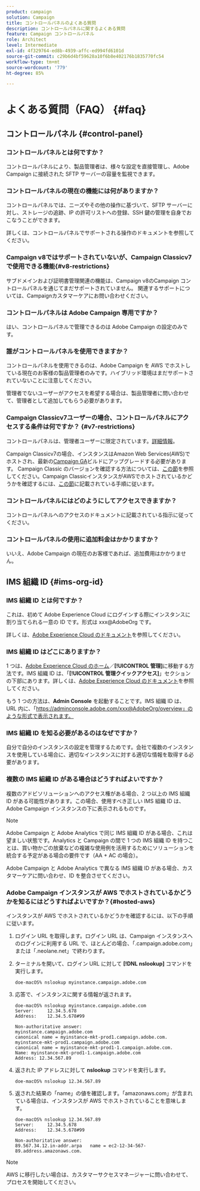 ```yaml
---
product: campaign
solution: Campaign
title: コントロールパネルのよくある質問
description: コントロールパネルに関するよくある質問
feature: Campaign コントロールパネル
role: Architect
level: Intermediate
exl-id: 4f329764-ed8b-4939-affc-ed994fd6101d
source-git-commit: c29b6d4bf59628a10f6b8e402176b1835770fc54
workflow-type: tm+mt
source-wordcount: '779'
ht-degree: 85%

---
```


# よくある質問（FAQ） {#faq}

## コントロールパネル {#control-panel}

### コントロールパネルとは何ですか？

コントロールパネルにより、製品管理者は、様々な設定を直接管理し、Adobe Campaign に接続された SFTP サーバーの容量を監視できます。

### コントロールパネルの現在の機能には何がありますか？

コントロールパネルでは、ニーズやその他の操作に基づいて、SFTP サーバーに対し、ストレージの追跡、IP の許可リストへの登録、SSH 鍵の管理を自身でおこなうことができます。

詳しくは、コントロールパネルでサポートされる操作のドキュメントを参照してください。

### Campaign v8ではサポートされていないが、Campaign Classicv7で使用できる機能{#v8-restrictions}

サブドメインおよび証明書管理関連の機能は、Campaign v8のCampaign コントロールパネルを通じてまだサポートされていません。 関連するサポートについては、Campaignカスタマーケアにお問い合わせください。

### コントロールパネルは Adobe Campaign 専用ですか？

はい、コントロールパネルで管理できるのは Adobe Campaign の設定のみです。

### 誰がコントロールパネルを使用できますか？

コントロールパネルを使用できるのは、Adobe Campaign を AWS でホストしている現在のお客様の製品管理者のみです。ハイブリッド環境はまだサポートされていないことに注意してください。

管理者でないユーザーがアクセスを希望する場合は、製品管理者に問い合わせて、管理者として追加してもらう必要があります。

### Campaign Classicv7ユーザーの場合、コントロールパネルにアクセスする条件は何ですか？ {#v7-restrictions}

コントロールパネルは、管理者ユーザーに限定されています。[詳細情報](https://experienceleague.adobe.com/docs/control-panel/using/discover-control-panel/managing-permissions.html?lang=ja#discover-control-panel)。

Campaign Classicv7の場合、インスタンスはAmazon Web Services(AWS)でホストされ、最新の[Campaign GA](https://experienceleague.adobe.com/docs/campaign-classic/using/release-notes/rn-overview.html?lang=ja#rn-statuses)ビルドにアップグレードする必要があります。 Campaign Classic のバージョンを確認する方法については、[この節](https://experienceleague.adobe.com/docs/campaign-classic/using/getting-started/starting-with-adobe-campaign/launching-adobe-campaign.html?lang=ja#getting-your-campaign-version)を参照してください。Campaign ClassicインスタンスがAWSでホストされているかどうかを確認するには、[この節](#hosted-aws)に記載されている手順に従います。

### コントロールパネルにはどのようにしてアクセスできますか？

コントロールパネルへのアクセスのドキュメントに記載されている指示に従ってください。

### コントロールパネルの使用に追加料金はかかりますか？

いいえ、Adobe Campaign の現在のお客様であれば、追加費用はかかりません。

## IMS 組織 ID {#ims-org-id}

### IMS 組織 ID とは何ですか？

これは、初めて Adobe Experience Cloud にログインする際にインスタンスに割り当てられる一意の ID です。形式は xxx@AdobeOrg です。

詳しくは、[Adobe Experience Cloud のドキュメント](https://experienceleague.adobe.com/docs/core-services/interface/administration/organizations.html?lang=en)を参照してください。

### IMS 組織 ID はどこにありますか？


1 つは、[Adobe Experience Cloud のホーム](https://experiencecloud.adobe.com/)／**[!UICONTROL 管理]**&#x200B;に移動する方法です。IMS 組織 ID は、「**[!UICONTROL 管理クイックアクセス]**」セクションの下部にあります。詳しくは、[Adobe Experience Cloud のドキュメント](https://experienceleague.adobe.com/docs/core-services/interface/administration/organizations.html?lang=en)を参照してください。

もう 1 つの方法は、**Admin Console** を起動することです。IMS 組織 ID は、URL 内に、「https://adminconsole.adobe.com/xxx@AdobeOrg/overview」のような形式で表示されます。

### IMS 組織 ID を知る必要があるのはなぜですか？

自分で自分のインスタンスの設定を管理するためです。会社で複数のインスタンスを使用している場合に、適切なインスタンスに対する適切な情報を取得する必要があります。

### 複数の IMS 組織 ID がある場合はどうすればよいですか？

複数のアドビソリューションへのアクセス権がある場合、2 つ以上の IMS 組織 ID がある可能性があります。この場合、使用すべき正しい IMS 組織 ID は、Adobe Campaign インスタンスの下に表示されるものです。

>[!NOTE]
>
>Adobe Campaign と Adobe Analytics で同じ IMS 組織 ID がある場合、これは望ましい状態です。Analytics と Campaign の間で 1 つの IMS 組織 ID を持つことは、買い物かごの放棄などの複雑な使用例を活用するためにソリューションを統合する予定がある場合の要件です（AA + AC の場合）。
>
>Adobe Campaign と Adobe Analytics で異なる IMS 組織 ID がある場合、カスタマーケアに問い合わせ、ID を整合させてください。

### Adobe Campaign インスタンスが AWS でホストされているかどうかを知るにはどうすればよいですか？{#hosted-aws}

インスタンスが AWS でホストされているかどうかを確認するには、以下の手順に従います。

1. ログイン URL を取得します。ログイン URL は、Campaign インスタンスへのログインに利用する URL で、ほとんどの場合、「.campaign.adobe.com」または「.neolane.net」で終わります。
1. ターミナルを開いて、ログイン URL に対して **[!DNL nslookup]** コマンドを実行します。

   `doe-macOS% nslookup myinstance.campaign.adobe.com`

1. 応答で、インスタンスに関する情報が返されます。

   ```
   doe-macOS% nslookup myinstance.campaign.adobe.com
   Server:     12.34.5.678
   Address:    12.34.5.678#99
   
   Non-authoritative answer:
   myinstance.campaign.adobe.com
   canonical name = myinstance-mkt-prod1.campaign.adobe.com.
   myinstance-mkt-prod1.campaign.adobe.com
   canonical name = myinstance-mkt-prod1-1.campaign.adobe.com.
   Name: myinstance-mkt-prod1-1.campaign.adobe.com
   Address: 12.34.567.89
   ```

1. 返された IP アドレスに対して **nslookup** コマンドを実行します。

   `doe-macOS% nslookup 12.34.567.89`

1. 返された結果の「name」の値を確認します。「amazonaws.com」が含まれている場合は、インスタンスが AWS でホストされていることを意味します。

   ```
   doe-macOS% nslookup 12.34.567.89
   Server:     12.34.5.678
   Address:    12.34.5.678#99
   
   Non-authoritative answer:
   89.567.34.12.in-addr.arpa   name = ec2-12-34-567-89.address.amazonaws.com.
   ```

>[!NOTE]
>
>AWS に移行したい場合は、カスタマーサクセスマネージャーに問い合わせて、プロセスを開始してください。
